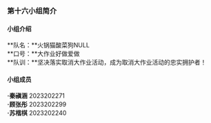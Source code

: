### 第十六小组简介
#### 小组介绍
**队名：**火锅猫酸菜狗NULL<br/>
**口号：**大作业好做爱做<br/>
**队训：**坚决落实取消大作业活动，成为取消大作业活动的忠实拥护者！<br/>

#### 小组成员
**·秦禛涵**  2023202271<br/>
**·顾张彤**  2023202299<br/>
**·苏楷棋**  2023202240<br/>
